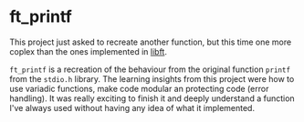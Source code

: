 # ft_printf

This project just asked to recreate another function, but this time one more coplex than the ones implemented in [libft](https://github.com/AlexadeZ17/libft).

``ft_printf`` is a recreation of the behaviour from the original function ``printf`` from the ``stdio.h`` library. The learning insights from this project were how to use variadic functions, make code modular an protecting code (error handling). It was really exciting to finish it and deeply understand a function I've always used without having any idea of what it implemented.
